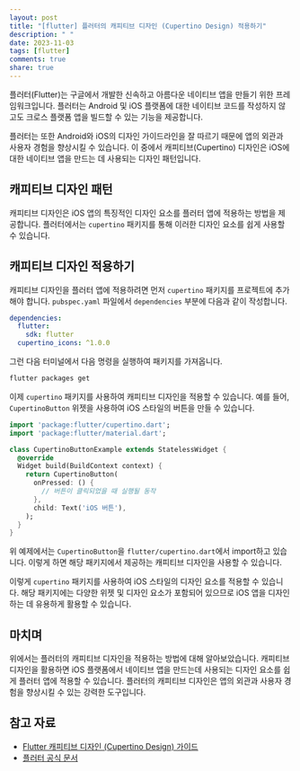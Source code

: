 ```yaml
---
layout: post
title: "[flutter] 플러터의 캐피티브 디자인 (Cupertino Design) 적용하기"
description: " "
date: 2023-11-03
tags: [flutter]
comments: true
share: true
---
```


플러터(Flutter)는 구글에서 개발한 신속하고 아름다운 네이티브 앱을 만들기 위한 프레임워크입니다. 플러터는 Android 및 iOS 플랫폼에 대한 네이티브 코드를 작성하지 않고도 크로스 플랫폼 앱을 빌드할 수 있는 기능을 제공합니다. 

플러터는 또한 Android와 iOS의 디자인 가이드라인을 잘 따르기 때문에 앱의 외관과 사용자 경험을 향상시킬 수 있습니다. 이 중에서 캐피티브(Cupertino) 디자인은 iOS에 대한 네이티브 앱을 만드는 데 사용되는 디자인 패턴입니다. 

## 캐피티브 디자인 패턴

캐피티브 디자인은 iOS 앱의 특징적인 디자인 요소를 플러터 앱에 적용하는 방법을 제공합니다. 플러터에서는 `cupertino` 패키지를 통해 이러한 디자인 요소를 쉽게 사용할 수 있습니다. 

## 캐피티브 디자인 적용하기

캐피티브 디자인을 플러터 앱에 적용하려면 먼저 `cupertino` 패키지를 프로젝트에 추가해야 합니다. `pubspec.yaml` 파일에서 `dependencies` 부분에 다음과 같이 작성합니다.

```yaml
dependencies:
  flutter:
    sdk: flutter
  cupertino_icons: ^1.0.0

```

그런 다음 터미널에서 다음 명령을 실행하여 패키지를 가져옵니다.

```bash
flutter packages get
```

이제 `cupertino` 패키지를 사용하여 캐피티브 디자인을 적용할 수 있습니다. 예를 들어, `CupertinoButton` 위젯을 사용하여 iOS 스타일의 버튼을 만들 수 있습니다.

```dart
import 'package:flutter/cupertino.dart';
import 'package:flutter/material.dart';

class CupertinoButtonExample extends StatelessWidget {
  @override
  Widget build(BuildContext context) {
    return CupertinoButton(
      onPressed: () {
        // 버튼이 클릭되었을 때 실행될 동작
      },
      child: Text('iOS 버튼'),
    );
  }
}
```

위 예제에서는 `CupertinoButton`을 `flutter/cupertino.dart`에서 import하고 있습니다. 이렇게 하면 해당 패키지에서 제공하는 캐피티브 디자인을 사용할 수 있습니다. 

이렇게 `cupertino` 패키지를 사용하여 iOS 스타일의 디자인 요소를 적용할 수 있습니다. 해당 패키지에는 다양한 위젯 및 디자인 요소가 포함되어 있으므로 iOS 앱을 디자인하는 데 유용하게 활용할 수 있습니다.

## 마치며

위에서는 플러터의 캐피티브 디자인을 적용하는 방법에 대해 알아보았습니다. 캐피티브 디자인을 활용하면 iOS 플랫폼에서 네이티브 앱을 만드는데 사용되는 디자인 요소를 쉽게 플러터 앱에 적용할 수 있습니다. 플러터의 캐피티브 디자인은 앱의 외관과 사용자 경험을 향상시킬 수 있는 강력한 도구입니다.

## 참고 자료

- [Flutter 캐피티브 디자인 (Cupertino Design) 가이드](https://flutter.dev/docs/development/ui/widgets/cupertino)
- [플러터 공식 문서](https://flutter.dev/)